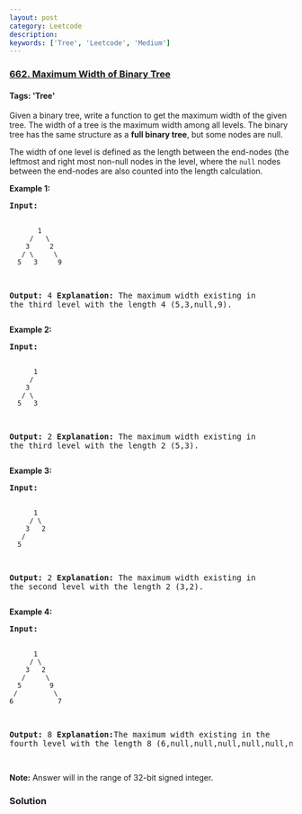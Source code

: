 ```yaml
---
layout: post
category: Leetcode
description: 
keywords: ['Tree', 'Leetcode', 'Medium']
---
```

### [662. Maximum Width of Binary Tree](https://leetcode.com/problems/maximum-width-of-binary-tree)

#### Tags: 'Tree'

<div class="content__u3I1 question-content__JfgR"><div><p>Given a binary tree, write a function to get the maximum width of the given tree. The width of a tree is the maximum width among all levels. The binary tree has the same structure as a <b>full binary tree</b>, but some nodes are null.</p>
<p>The width of one level is defined as the length between the end-nodes (the leftmost and right most non-null nodes in the level, where the <code>null</code> nodes between the end-nodes are also counted into the length calculation.</p>
<p><b>Example 1:</b></p>
<pre><b>Input:</b> 

           1
         /   \
        3     2
       / \     \  
      5   3     9 

<b>Output:</b> 4
<b>Explanation:</b> The maximum width existing in the third level with the length 4 (5,3,null,9).
</pre>
<p><b>Example 2:</b></p>
<pre><b>Input:</b> 

          1
         /  
        3    
       / \       
      5   3     

<b>Output:</b> 2
<b>Explanation:</b> The maximum width existing in the third level with the length 2 (5,3).
</pre>
<p><b>Example 3:</b></p>
<pre><b>Input:</b> 

          1
         / \
        3   2 
       /        
      5      

<b>Output:</b> 2
<b>Explanation:</b> The maximum width existing in the second level with the length 2 (3,2).
</pre>
<p><b>Example 4:</b></p>
<pre><b>Input:</b> 

          1
         / \
        3   2
       /     \  
      5       9 
     /         \
    6           7
<b>Output:</b> 8
<b>Explanation:</b>The maximum width existing in the fourth level with the length 8 (6,null,null,null,null,null,null,7).


</pre>
<p><b>Note:</b> Answer will in the range of 32-bit signed integer.</p>
</div></div>

### Solution
